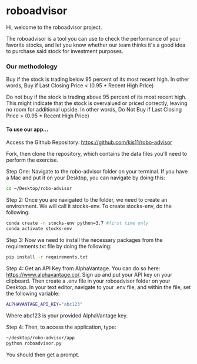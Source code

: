 # roboadvisor
 
 Hi, welcome to the roboadvisor project. 

 The roboadvisor is a tool you can use to check the performance of your favorite stocks, and let you know whether our team thinks it's a good idea to purchase said stock for investment purposes. 

 ### Our methodology
 
 Buy if the stock is trading below 95 percent of its most recent high. In other words, Buy if Last Closing Price < (0.95 * Recent High Price)
 
 Do not buy if the stock is trading above 95 percent of its most recent high. This might indicate that the stock is overvalued or priced correctly, leaving no room for additional upside. In other words, Do Not Buy if Last Closing Price > (0.95 * Recent High Price)

#### To use our app...

Access the Github Repository: https://github.com/kis11/robo-advisor

Fork, then clone the repository, which contains the data files you'll need to perform the exercise.

Step One: Navigate to the robo-advisor folder on your terminal. If you have a Mac and put it on your Desktop, you can navigate by doing this:

```sh
cd ~/Desktop/robo-advisor
```

Step 2: Once you are navigated to the folder, we need to create an environment. We will call it stocks-env. To create stocks-env, do the following: 

```sh
conda create -n stocks-env python=3.7 #first time only
conda activate stocks-env
```


Step 3: Now we need to install the necessary packages from the requirements.txt file by doing the following:

```sh
pip install -r requirements.txt
```

Step 4: Get an API Key from AlphaVantage. You can do so here: https://www.alphavantage.co/. Sign up and put your API key on your clipboard. Then create a .env file in your roboadvisor folder on your Desktop. In your text editor, navigate to your .env file, and within the file, set the following variable:

```sh
ALPHAVANTAGE_API_KEY="abc123"
```

Where abc123 is your provided AlphaVantage key. 

Step 4: Then, to access the application, type:

```sh
~/desktop/robo-advisor/app
python roboadvisor.py
```

You should then get a prompt. 


